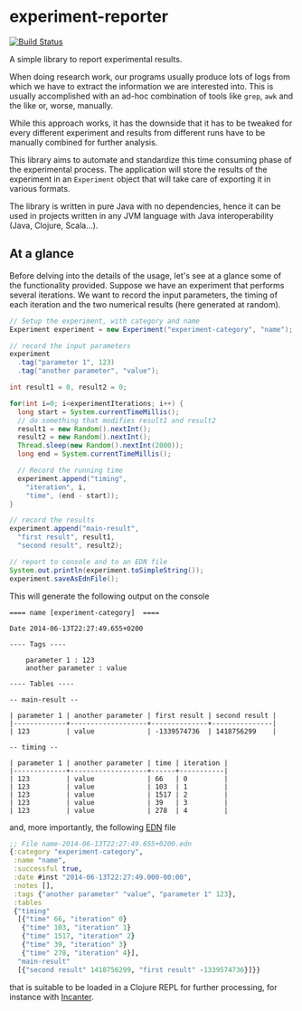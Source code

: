 experiment-reporter
===================

[![Build Status](https://travis-ci.org/Cecca/experiment-reporter.png)](https://travis-ci.org/Cecca/experiment-reporter)

A simple library to report experimental results.

When doing research work, our programs usually produce lots of logs from which
we have to extract the information we are interested into. This is usually
accomplished with an ad-hoc combination of tools like `grep`, `awk` and the
like or, worse, manually.

While this approach works, it has the downside that it has to be tweaked for
every different experiment and results from different runs have to be manually
combined for further analysis.

This library aims to automate and standardize this time consuming phase of
the experimental process. The application will store the results of the
experiment in an `Experiment` object that will take care of exporting it
in various formats.

The library is written in pure Java with no dependencies, hence it can be used
in projects written in any JVM language with Java interoperability
(Java, Clojure, Scala...).

At a glance
-----------

Before delving into the details of the usage, let's see at a glance some
of the functionality provided. Suppose we have an experiment that performs
several iterations. We want to record the input parameters, the timing of
each iteration and the two numerical results (here generated at random).

```java
// Setup the experiment, with category and name
Experiment experiment = new Experiment("experiment-category", "name");

// record the input parameters
experiment
  .tag("parameter 1", 123)
  .tag("another parameter", "value");

int result1 = 0, result2 = 0;

for(int i=0; i<experimentIterations; i++) {
  long start = System.currentTimeMillis();
  // do something that modifies result1 and result2
  result1 = new Random().nextInt();
  result2 = new Random().nextInt();
  Thread.sleep(new Random().nextInt(2000));
  long end = System.currentTimeMillis();

  // Record the running time
  experiment.append("timing",
    "iteration", i,
    "time", (end - start));
}

// record the results
experiment.append("main-result",
  "first result", result1,
  "second result", result2);

// report to console and to an EDN file
System.out.println(experiment.toSimpleString());
experiment.saveAsEdnFile();
```

This will generate the following output on the console

    ==== name [experiment-category]  ====

    Date 2014-06-13T22:27:49.655+0200

    ---- Tags ----

        parameter 1 : 123
        another parameter : value

    ---- Tables ----

    -- main-result --

    | parameter 1 | another parameter | first result | second result |
    |-------------+-------------------+--------------+---------------|
    | 123         | value             | -1339574736  | 1418756299    |

    -- timing --

    | parameter 1 | another parameter | time | iteration |
    |-------------+-------------------+------+-----------|
    | 123         | value             | 66   | 0         |
    | 123         | value             | 103  | 1         |
    | 123         | value             | 1517 | 2         |
    | 123         | value             | 39   | 3         |
    | 123         | value             | 278  | 4         |

and, more importantly, the following [EDN](https://github.com/edn-format/edn) file

```clojure
;; File name-2014-06-13T22:27:49.655+0200.edn
{:category "experiment-category",
 :name "name",
 :successful true,
 :date #inst "2014-06-13T22:27:49.000-00:00",
 :notes [],
 :tags {"another parameter" "value", "parameter 1" 123},
 :tables
 {"timing"
  [{"time" 66, "iteration" 0}
   {"time" 103, "iteration" 1}
   {"time" 1517, "iteration" 2}
   {"time" 39, "iteration" 3}
   {"time" 278, "iteration" 4}],
  "main-result"
  [{"second result" 1418756299, "first result" -1339574736}]}}
```

that is suitable to be loaded in a Clojure REPL for further processing,
for instance with [Incanter](http://incanter.org/).
